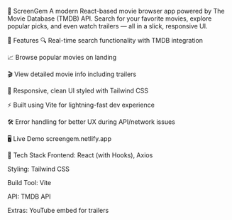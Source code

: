 🎥 ScreenGem
A modern React-based movie browser app powered by The Movie Database (TMDB) API. Search for your favorite movies, explore popular picks, and even watch trailers — all in a slick, responsive UI.

🚀 Features
🔍 Real-time search functionality with TMDB integration

📈 Browse popular movies on landing

🎬 View detailed movie info including trailers

🎨 Responsive, clean UI styled with Tailwind CSS

⚡ Built using Vite for lightning-fast dev experience

🛠 Error handling for better UX during API/network issues

🖥 Live Demo
screengem.netlify.app

🧱 Tech Stack
Frontend: React (with Hooks), Axios

Styling: Tailwind CSS

Build Tool: Vite

API: TMDB API

Extras: YouTube embed for trailers
